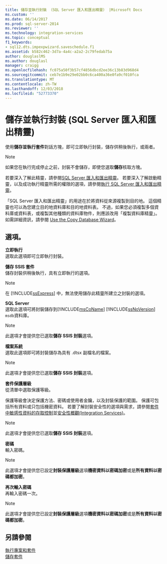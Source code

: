 ```yaml
---
title: 儲存並執行封裝 （SQL Server 匯入和匯出精靈） |Microsoft Docs
ms.custom: ''
ms.date: 06/14/2017
ms.prod: sql-server-2014
ms.reviewer: ''
ms.technology: integration-services
ms.topic: conceptual
f1_keywords:
- sql12.dts.impexpwizard.saveschedule.f1
ms.assetid: b582c462-3d7a-4a4c-a2a2-2c79fedab75a
author: douglaslMS
ms.author: douglasl
manager: craigg
ms.openlocfilehash: fc075a50f3b57cf4856dbcd2ee36c13b83d968d4
ms.sourcegitcommit: ceb7e1b9e29e02bb0c6ca400a36e0fa9cf010fca
ms.translationtype: MT
ms.contentlocale: zh-TW
ms.lasthandoff: 12/03/2018
ms.locfileid: "52773370"
---
```

# <a name="save-and-execute-package-sql-server-import-and-export-wizard"></a>儲存並執行封裝 (SQL Server 匯入和匯出精靈)
  使用**儲存並執行套件**對話方塊，即可立即執行封裝，儲存供稍後執行，或兩者。  
  
> [!NOTE]  
>  如果您在執行完成停止之前，封裝不會儲存，即使您選取**儲存**核取方塊。  
  
 若要深入了解此精靈，請參閱[SQL Server 匯入和匯出精靈](import-and-export-data-with-the-sql-server-import-and-export-wizard.md)。 若要深入了解啟動精靈，以及成功執行精靈所需的權限的選項，請參閱[執行 SQL Server 匯入和匯出精靈](start-the-sql-server-import-and-export-wizard.md)。  
  
 「SQL Server 匯入和匯出精靈」的用途在於將資料從來源複製到目的地。 這個精靈也可以為您建立目的地資料庫和目的地資料表。 不過，如果您必須複製多個資料庫或資料表，或複製其他種類的資料庫物件，則應該改用「複製資料庫精靈」。 如需詳細資訊，請參閱 [Use the Copy Database Wizard](../../relational-databases/databases/use-the-copy-database-wizard.md)。  
  
## <a name="options"></a>選項。  
 **立即執行**  
 選取此選項即可立即執行封裝。  
  
 **儲存 SSIS 套件**  
 儲存封裝供稍後執行，具有立即執行的選項。  
  
> [!NOTE]  
>  在 [!INCLUDE[ssExpress](../../includes/ssexpress-md.md)] 中，無法使用儲存此精靈所建立之封裝的選項。  
  
 **SQL Server**  
 選取此選項可將封裝儲存到[!INCLUDE[msCoName](../../includes/msconame-md.md)] [!INCLUDE[ssNoVersion](../../includes/ssnoversion-md.md)] `msdb`資料庫。  
  
> [!NOTE]  
>  此選項才會提供您已選取**儲存 SSIS 封裝**選項。  
  
 **檔案系統**  
 選取此選項即可將封裝儲存為具有 .dtsx 副檔名的檔案。  
  
> [!NOTE]  
>  此選項才會提供您已選取**儲存 SSIS 封裝**選項。  
  
 **套件保護層級**  
 從清單中選取保護等級。  
  
 保護等級會決定保護方法、密碼或使用者金鑰，以及封裝保護的範圍。 保護可包括所有資料或只包括機密資料。 若要了解封裝安全性的選項與需求，請參閱[套件中敏感性資料的存取控制](../security/access-control-for-sensitive-data-in-packages.md)並[安全性概觀&#40;Integration Services&#41;](../security/security-overview-integration-services.md)。  
  
> [!NOTE]  
>  此選項才會提供您已選取**儲存 SSIS 封裝**選項。  
  
 **密碼**  
 輸入密碼。  
  
> [!NOTE]  
>  此選項才會提供您已設定**封裝保護層級**選項**機密資料以密碼加密**或是**所有資料以密碼都加密**。  
  
 **再次輸入密碼**  
 再輸入密碼一次。  
  
> [!NOTE]  
>  此選項才會提供您已設定**封裝保護層級**選項**機密資料以密碼加密**或是**所有資料以密碼都加密**。  
  
## <a name="see-also"></a>另請參閱  
 [執行專案和套件](../packages/run-integration-services-ssis-packages.md)   
 [儲存套件](../save-packages.md)  
  
  
